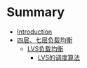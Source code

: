 # Summary

* [Introduction](README.md)
* [四层、七层负载均衡](si-ceng-3001-qi-ceng-fu-zai-jun-heng.md)
  * [LVS负载均衡](si-ceng-3001-qi-ceng-fu-zai-jun-heng/lvsfu-zai-jun-heng.md)
    * [LVS的调度算法](si-ceng-3001-qi-ceng-fu-zai-jun-heng/lvsfu-zai-jun-heng/lvsde-diao-du-suan-fa.md)

